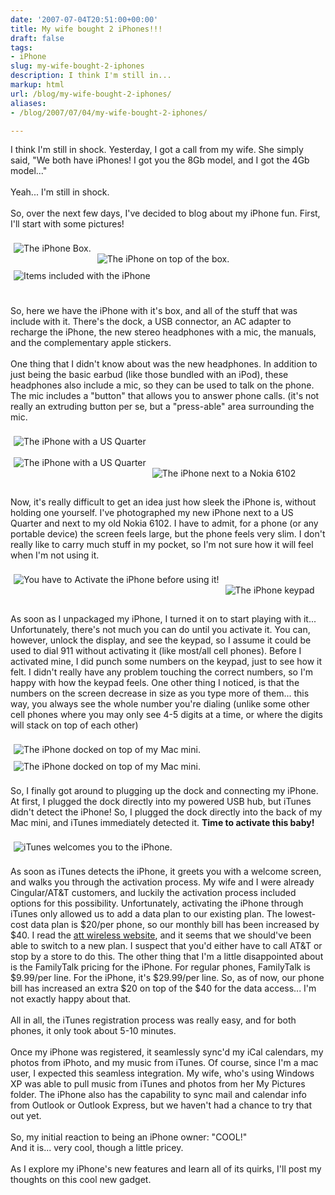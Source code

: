 ```yaml
---
date: '2007-07-04T20:51:00+00:00'
title: My wife bought 2 iPhones!!!
draft: false
tags:
- iPhone
slug: my-wife-bought-2-iphones
description: I think I'm still in...
markup: html
url: /blog/my-wife-bought-2-iphones/
aliases:
- /blog/2007/07/04/my-wife-bought-2-iphones/

---
```


I think I'm still in shock.  Yesterday, I got a call from my wife.  She simply said, "We both have iPhones! I got you the 8Gb model, and I got the 4Gb model..."  <br /><br />Yeah... I'm still in shock.<br /><br />So, over the next few days, I've decided to blog about my iPhone fun.  First, I'll start with some pictures!<br /><br /><img src="http://bradmontgomery.net/files/iPhone/the_iPhone_box.png" style="float: left; margin: 5px;" alt="The iPhone Box."/><br /><img src="http://bradmontgomery.net/files/iPhone/the_iPhone_on_box.png" style="float: left; margin: 5px;" alt="The iPhone on top of the box."/><br /><img src="http://bradmontgomery.net/files/iPhone/iPhone_stuff.png" style="float: left; margin: 5px;" alt="Items included with the iPhone"/><br style="clear: both"/><br /><br />So, here we have the iPhone with it's box, and all of the stuff that was include with it.  There's the dock, a USB connector, an AC adapter to recharge the iPhone, the new stereo headphones with a mic, the manuals, and the complementary apple stickers.<br /><br />One thing that I didn't know about was the new headphones.    In addition to just being the basic earbud (like those bundled with an iPod), these headphones also include a mic, so they can be used to talk on the phone.  The mic includes a "button" that allows you to answer phone calls. (it's not really an extruding button per se, but a "press-able"  area surrounding the mic.<br /><br /><img src="http://bradmontgomery.net/files/iPhone/iPhone_size_1.png" style="float: left; margin: 5px;" alt="The iPhone with a US Quarter"/><br /><br /><img src="http://bradmontgomery.net/files/iPhone/iPhone_size_2.png" style="float: left; margin: 5px;" alt="The iPhone with a US Quarter"/><br /><img src="http://bradmontgomery.net/files/iPhone/iPhone_size_3.png" style="float: left; margin: 5px;" alt="The iPhone next to a Nokia 6102"/><br /><br style="clear: both"/><br />Now, it's really difficult to get an idea just how sleek the iPhone is, without holding one yourself. I've photographed my new iPhone next to a US Quarter and next to my old Nokia 6102.  I have to admit, for a phone (or any portable device) the screen feels large, but the phone feels very slim.  I don't really like to carry much stuff in my pocket, so I'm not sure how it will feel when I'm not using it.<br /><br /><img src="http://bradmontgomery.net/files/iPhone/activate_iPhone.png" style="float: left; margin: 5px;" alt="You have to Activate the iPhone before using it!"/><br /><img src="http://bradmontgomery.net/files/iPhone/iPhone_keypad.png" style="float: left; margin: 5px;" alt="The iPhone keypad"/><br /><br style="clear: both"/><br />As soon as I unpackaged my iPhone, I turned it on to start playing with it... Unfortunately, there's not much you can do until you activate it.  You can, however, unlock the display, and see the keypad, so I assume it could be used to dial 911 without activating it (like most/all cell phones).  Before I activated mine, I did punch some numbers on the keypad, just to see how it felt.  I didn't really have any problem touching the correct numbers, so I'm happy with how the keypad feels.  One other thing I noticed, is that the numbers on the screen decrease in size as you type more of them... this way, you always see the whole number you're dialing (unlike some other cell phones where you may only see 4-5 digits at a time, or where the digits will stack on top of each other)<br /><br /><img src="http://bradmontgomery.net/files/iPhone/docked_on_mini.png" style="float: left; margin: 5px;" alt="The iPhone docked on top of my Mac mini."/><img src="http://bradmontgomery.net/files/iPhone/docked_on_mini2.png" style="float: left; margin: 5px;" alt="The iPhone docked on top of my Mac mini."/><br style="clear: both"/><br />So, I finally got around to plugging up the dock and connecting my iPhone.  At first, I plugged the dock directly into my powered USB hub, but iTunes didn't detect the iPhone! So, I plugged the dock directly into the back of my Mac mini, and iTunes immediately detected it.  <b>Time to activate this baby!</b><br /><br /><img src="http://bradmontgomery.net/files/iPhone/iPhone_welcome.png" style="float: left; margin: 5px;" alt="iTunes welcomes you to the iPhone."/><br style="clear: both"/><br />As soon as iTunes detects the iPhone, it greets you with a welcome screen, and walks you through the activation process.  My wife and I were already Cingular/AT&T customers, and luckily the activation process included options for this possibility.  Unfortunately, activating the iPhone through iTunes only allowed us to add a data plan to our existing plan.  The lowest-cost data plan is $20/per phone, so our monthly bill has been increased by $40.  I read the <a href="http://www.wireless.att.com/">att wireless website</a>, and it seems that we should've been able to switch to a new plan.  I suspect that you'd either have to call AT&T or stop by a store to do this.  The other thing that I'm a little disappointed about is the FamilyTalk pricing for the iPhone.  For regular phones, FamilyTalk is $9.99/per line.  For the iPhone, it's $29.99/per line.  So, as of now, our phone bill has increased an extra $20 on top of the $40 for the data access...  I'm not exactly happy about that.<br /><br />All in all, the iTunes registration process was really easy, and for both phones, it only took about 5-10 minutes.<br /><br />Once my iPhone was registered, it seamlessly sync'd my iCal calendars, my photos from iPhoto, and my music from iTunes.  Of course, since I'm a mac user, I expected this seamless integration.  My wife, who's using Windows XP was able to pull music from iTunes and photos from her My Pictures folder.  The iPhone also has the capability to sync mail and calendar info from Outlook or Outlook Express, but we haven't had a chance to try that out yet.<br /><br />So, my initial reaction to being an iPhone owner:  "COOL!"<br />And it is... very cool, though a little pricey.<br /><br />As I explore my iPhone's new features and learn all of its quirks, I'll post my thoughts on this cool new gadget.<div class="blogger-post-footer"><img width='1' height='1' src='https://blogger.googleusercontent.com/tracker/4123748873183487963-4930395376239823836?l=bradmontgomery.blogspot.com' alt='' /></div>